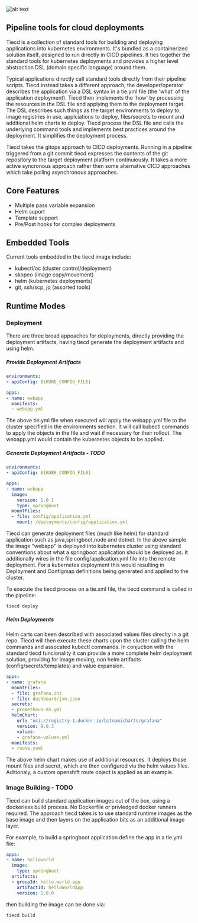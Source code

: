 ![alt text](https://raw.githubusercontent.com/dataaxiom/tiecd/main/docs/tiecd.png)

## Pipeline tools for cloud deployments

Tiecd is a collection of standard tools for building and deploying applications into kubernetes environments. It's bundled as a containerized solution itself, designed to run directly in CICD pipelines.  It ties together the standard tools for kubernetes deployments and provides a higher level abstraction DSL (domain specific language) around them.

Typical applications directly call standard tools directly from their pipeline scripts. Tiecd instead takes a different approach, the developer/operator describes the application via a DSL syntax in a tie.yml file (the 'what' of the application deployment). Tiecd then implements the 'how' by processing the resources in the DSL file and applying them to the deployment target. The DSL describes such things as the target environments to deploy to, image registries in use, applciations to deploy, files/secrets to  mount and additional helm charts to deploy. Tiecd process the DSL file and calls the underlying command tools and implements best practices around the deployment. It simplifies the deployment process.

Tiecd takes the gitops approach to CICD deployments. Running in a pipeline triggered from a git commit tiecd expresses the contents of the git repository to the target deployment platform continuiously. It takes a more active syncronous approach rather then some alternative CICD approaches which take polling asynchronous approaches.

## Core Features

* Multiple pass variable expansion
* Helm suport
* Template support
* Pre/Post hooks for complex deployments

## Embedded Tools

Current tools embedded in the tiecd image include:
* kubectl/oc (cluster control/deployment)
* skopeo (image copy/movement)
* helm (kubernetes deployments)
* git, ssh/scp, jq (assorted tools)


## Runtime Modes
### Deployment

There are three broad appoaches for deployments, directly providing the deployment artifacts, having tiecd generate the deployment artifacts and using helm.


##### Provide Deployment Artifacts

```yaml
environments:
- apiConfig: ${KUBE_CONFIG_FILE}

apps:
- name: webapp
  manifests:
  - webapp.yml
```
The above tie.yml file when executed will apply the webapp.yml file to the cluster specified in the environments section. It will call kubectl commands to apply the objects in the file and wait if necessary for their rollout. The webapp.yml would contain the kubernetes objects to be applied.

##### Generate Deployment Artifacts - TODO
```yaml
environments:
- apiConfig: ${KUBE_CONFIG_FILE}

apps:
- name: webapp
  image:
    version: 1.0.1
    type: springboot
  mountFiles:
  - file: config/application.yml
    mount: /deployments/config/application.yml
```
Tiecd can generate deployment files (much like helm) for standard application such as java,springboot,node and dotnet. In the above sample the image "webapp" is deployed into kubernetes cluster using standard conventions about what a springboot application should be deployed as. It additionally wires in the file config/application.yml file into the remote deployment. For a kubernetes deployment this would resulting in Deployment and Configmap definitions being generated and applied to the cluster.

To execute the tiecd process on a tie.xml file, the tiecd command is called in the pipeline:
```
tiecd deploy
```

##### Helm Deployments
Helm carts can been described with associated values files direclty in a git repo. Tiecd will then execute these charts upon the cluster calling the helm commands and assocated kubectl commands. In conjuction with the standard tiecd funcionality it can provide a more complete helm deployment solution, providng for image moving, non helm artifacts (config/secrets/templates) and value expansion. 
```yaml
apps:
- name: grafana
  mountFiles:
  - file: grafana.ini
  - file: dashboard/jvm.json
  secrets:
  - prometheus-ds.yml
  helmChart:
    url: "oci://registry-1.docker.io/bitnamicharts/grafana"
    version: 9.0.3
    values:
    - grafana-values.yml
  manifests:
  - route.yaml

```
The above helm chart makes use of additional resources. It deploys those mount files and secret, which are then configured via the helm values files. Aditionaly, a custom openshift route object is applied as an example.


### Image Building - TODO

Tiecd can build standard application images out of the box, using a dockerless build process. No Dockerfile or privledged docker runners required. The approach tiecd takes is to use standard runtime images as the base image and then layers on the application bits as an additional image layer. 

For example, to build a springboot application define the app in a tie.yml file:

```yaml
apps:
- name: helloworld
  image:
    type: springboot
  artifacts:
  - groupId: hello.world.app
    artifactId: helloWorldApp
    version: 1.0.0  
```

then building the image can be done via:
```
tiecd build
```

